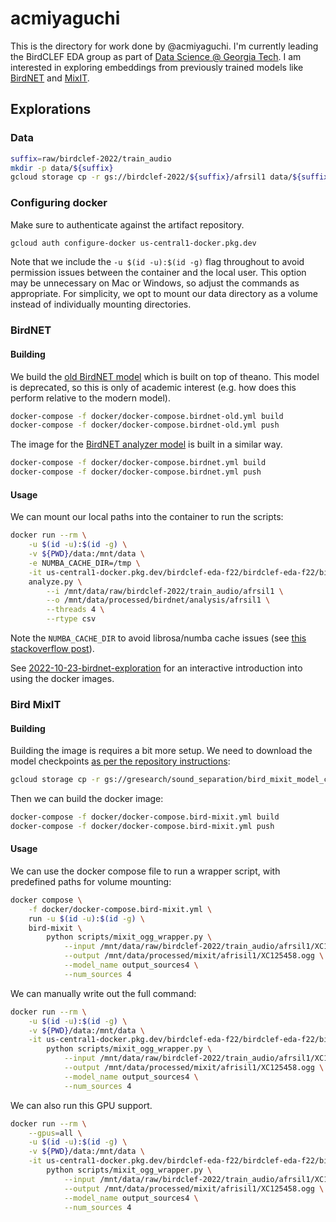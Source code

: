 # acmiyaguchi

This is the directory for work done by @acmiyaguchi.
I'm currently leading the BirdCLEF EDA group as part of [Data Science @ Georgia Tech][dsgt].
I am interested in exploring embeddings from previously trained models like [BirdNET] and [MixIT].

[dsgt]: https://datasciencegt.org/
[birdnet]: https://github.com/kahst/BirdNET
[mixit]: https://bird-mixit.github.io/

## Explorations

### Data

```bash
suffix=raw/birdclef-2022/train_audio
mkdir -p data/${suffix}
gcloud storage cp -r gs://birdclef-2022/${suffix}/afrsil1 data/${suffix}
```

### Configuring docker

Make sure to authenticate against the artifact repository.

```bash
gcloud auth configure-docker us-central1-docker.pkg.dev
```

Note that we include the `-u $(id -u):$(id -g)` flag throughout to avoid
permission issues between the container and the local user. This option may be
unnecessary on Mac or Windows, so adjust the commands as appropriate. For
simplicity, we opt to mount our data directory as a volume instead of
individually mounting directories.

### BirdNET

#### Building

We build the [old BirdNET model](https://github.com/kahst/BirdNET) which is
built on top of theano. This model is deprecated, so this is only of academic
interest (e.g. how does this perform relative to the modern model).

```bash
docker-compose -f docker/docker-compose.birdnet-old.yml build
docker-compose -f docker/docker-compose.birdnet-old.yml push
```

The image for the [BirdNET analyzer
model](https://github.com/kahst/BirdNET-Analyzer) is built in a similar way.

```bash
docker-compose -f docker/docker-compose.birdnet.yml build
docker-compose -f docker/docker-compose.birdnet.yml push
```

#### Usage

We can mount our local paths into the container to run the scripts:

```bash
docker run --rm \
    -u $(id -u):$(id -g) \
    -v ${PWD}/data:/mnt/data \
    -e NUMBA_CACHE_DIR=/tmp \
    -it us-central1-docker.pkg.dev/birdclef-eda-f22/birdclef-eda-f22/birdnet:latest \
    analyze.py \
        --i /mnt/data/raw/birdclef-2022/train_audio/afrsil1 \
        --o /mnt/data/processed/birdnet/analysis/afrsil1 \
        --threads 4 \
        --rtype csv
```

Note the `NUMBA_CACHE_DIR` to avoid librosa/numba cache issues (see [this stackoverflow post](https://stackoverflow.com/questions/59290386/runtimeerror-at-cannot-cache-function-shear-dense-no-locator-available-fo)).

See [2022-10-23-birdnet-exploration](https://github.com/dsgt-birdclef/birdclef-eda-f22/tree/main/users/acmiyaguchi/notebooks/2022-10-23-birdnet-exploration.ipynb) for an interactive introduction into using the docker images.

### Bird MixIT

#### Building

Building the image is requires a bit more setup. We need to download the model checkpoints [as per the repository instructions](https://github.com/google-research/sound-separation/tree/master/models/bird_mixit):

```bash
gcloud storage cp -r gs://gresearch/sound_separation/bird_mixit_model_checkpoints data/raw/sound_separation
```

Then we can build the docker image:

```bash
docker-compose -f docker/docker-compose.bird-mixit.yml build
docker-compose -f docker/docker-compose.bird-mixit.yml push
```

#### Usage

We can use the docker compose file to run a wrapper script, with predefined paths for volume mounting:

```bash
docker compose \
    -f docker/docker-compose.bird-mixit.yml \
    run -u $(id -u):$(id -g) \
    bird-mixit \
        python scripts/mixit_ogg_wrapper.py \
            --input /mnt/data/raw/birdclef-2022/train_audio/afrsil1/XC125458.ogg \
            --output /mnt/data/processed/mixit/afrisil1/XC125458.ogg \
            --model_name output_sources4 \
            --num_sources 4
```

We can manually write out the full command:

```bash
docker run --rm \
    -u $(id -u):$(id -g) \
    -v ${PWD}/data:/mnt/data \
    -it us-central1-docker.pkg.dev/birdclef-eda-f22/birdclef-eda-f22/bird-mixit:latest \
        python scripts/mixit_ogg_wrapper.py \
            --input /mnt/data/raw/birdclef-2022/train_audio/afrsil1/XC125458.ogg \
            --output /mnt/data/processed/mixit/afrisil1/XC125458.ogg \
            --model_name output_sources4 \
            --num_sources 4
```

We can also run this GPU support.

```bash
docker run --rm \
    --gpus=all \
    -u $(id -u):$(id -g) \
    -v ${PWD}/data:/mnt/data \
    -it us-central1-docker.pkg.dev/birdclef-eda-f22/birdclef-eda-f22/bird-mixit-gpu:latest \
        python scripts/mixit_ogg_wrapper.py \
            --input /mnt/data/raw/birdclef-2022/train_audio/afrsil1/XC125458.ogg \
            --output /mnt/data/processed/mixit/afrisil1/XC125458.ogg \
            --model_name output_sources4 \
            --num_sources 4
```
